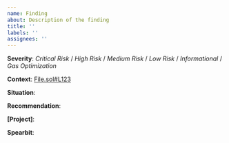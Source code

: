 ```yaml
---
name: Finding
about: Description of the finding
title: ''
labels: ''
assignees: ''
---
```


**Severity**: *Critical Risk* / *High Risk* / *Medium Risk* / *Low Risk* / *Informational* / *Gas Optimization*

**Context**: [File.sol#L123](github-permalink)

**Situation**:

**Recommendation**:

**[Project]**: 

**Spearbit**: 
